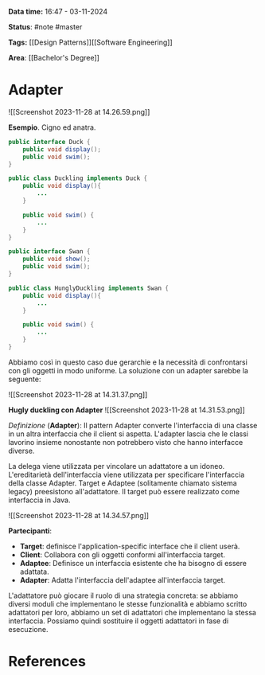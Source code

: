 **Data time:** 16:47 - 03-11-2024

**Status**: #note #master 

**Tags:** [[Design Patterns]][[Software Engineering]]

**Area**: [[Bachelor's Degree]]
# Adapter

![[Screenshot 2023-11-28 at 14.26.59.png]]

**Esempio**. Cigno ed anatra.
```java
public interface Duck {
	public void display();
	public void swim();
}

public class Duckling implements Duck {
	public void display(){
		...
	}

	public void swim() {
		...
	}
}
```

```java
public interface Swan {
	public void show();
	public void swim();
}

public class HunglyDuckling implements Swan {
	public void display(){
		...
	}

	public void swim() {
		...
	}
}
```

Abbiamo così in questo caso due gerarchie e la necessità di confrontarsi con gli oggetti in modo uniforme. La soluzione con un adapter sarebbe la seguente:

![[Screenshot 2023-11-28 at 14.31.37.png]]

**Hugly duckling con Adapter**
![[Screenshot 2023-11-28 at 14.31.53.png]]

*Definizione* (**Adapter**): Il pattern Adapter converte l'interfaccia di una classe in un altra interfaccia che il client si aspetta. L'adapter lascia che le classi lavorino insieme nonostante non potrebbero visto che hanno interfacce diverse.

La delega viene utilizzata per vincolare un adattatore a un idoneo. L'ereditarietà dell'interfaccia viene utilizzata per specificare l'interfaccia della classe Adapter.
Target e Adaptee (solitamente chiamato sistema legacy) preesistono all'adattatore.
Il target può essere realizzato come interfaccia in Java.

![[Screenshot 2023-11-28 at 14.34.57.png]]

**Partecipanti**:
- **Target**: definisce l'application-specific interface che il client userà.
- **Client**: Collabora con gli oggetti conformi all'interfaccia target.
- **Adaptee**: Definisce un interfaccia esistente che ha bisogno di essere adattata.
- **Adapter**: Adatta l'interfaccia dell'adaptee all'interfaccia target.

L'adattatore può giocare il ruolo di una strategia concreta: se abbiamo diversi moduli
che implementano le stesse funzionalità e abbiamo scritto adattatori per loro, abbiamo un set di adattatori che implementano la stessa interfaccia. Possiamo quindi sostituire il
oggetti adattatori in fase di esecuzione.

# References